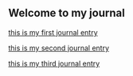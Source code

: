 ## Welcome to my journal

[this is my first journal entry](journal_1.md)

[this is my second journal entry](journal_2.md)

[this is my third journal entry](journal_3.md)
